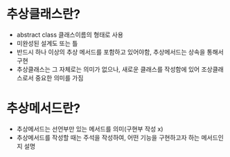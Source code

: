 # 추상클래스란?
   - abstract class 클래스이름의 형태로 사용
   - 미완성된 설계도 또는 틀
   - 반드시 하나 이상의 추상 메서드를 포함하고 있어야함, 추상메서드는 상속을 통해서 구현
   - 추상클래스는 그 자체로는 의미가 없으나, 새로운 클래스를 작성함에 있어 조상클래스로서 중요한 의미를 가짐

# 추상메서드란?
   - 추상메서드는 선언부만 있는 메서드를 의미(구현부 작성 x)
   - 추상메서드를 작성할 때는 주석을 작성하여, 어떤 기능을 구현하고자 하는 메서드인지 설명
